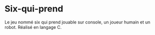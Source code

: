 # Six-qui-prend
Le jeu nommé six qui prend jouable sur console, un joueur humain et un robot. Réalisé en langage C.

